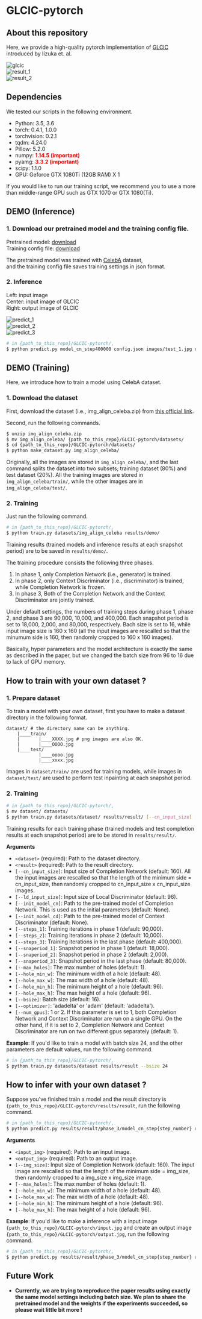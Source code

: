 # GLCIC-pytorch


## About this repository

Here, we provide a high-quality pytorch implementation of [GLCIC](http://hi.cs.waseda.ac.jp/~iizuka/projects/completion/data/completion_sig2017.pdf) introduced by Iizuka et. al.

![glcic](https://i.imgur.com/KY26J85.png)  
![result_1](https://i.imgur.com/SYkn6Uo.png)  
![result_2](https://i.imgur.com/T8GGx1g.jpg)  

## Dependencies

We tested our scripts in the following environment.

* Python: 3.5, 3.6
* torch: 0.4.1, 1.0.0
* torchvision: 0.2.1
* tqdm: 4.24.0
* Pillow: 5.2.0
* numpy: <font color="Red">**1.14.5 (important)**</font>
* pyamg: <font color="Red">**3.3.2 (important)**</font>
* scipy: 1.1.0
* GPU: Geforce GTX 1080Ti (12GB RAM) X 1

If you would like to run our training script, we recommend you to
use a more than middle-range GPU such as GTX 1070 or GTX 1080(Ti).

## DEMO (Inference)

### 1. Download our pretrained model and the training config file.

Pretrained model: [download](https://keiojp0-my.sharepoint.com/:u:/g/personal/snake_istobelieve_keio_jp/ETadvo335qNJvYa-chglWFsBmkVM9xH_c9WkdNkMBpVo2Q?e=H9g60Q)  
Training config file: [download](https://keiojp0-my.sharepoint.com/:u:/g/personal/snake_istobelieve_keio_jp/EWQL72AQjUhNsdsVN-AtAIMBWR_Xx-dBr48gbqpR47mlgQ?e=eCDjcl)

The pretrained model was trained with [CelebA](http://mmlab.ie.cuhk.edu.hk/projects/CelebA.html) dataset,  
and the training config file saves training settings in json format.


### 2. Inference

Left: input image  
Center: input image of GLCIC  
Right: output image of GLCIC  

![predict_1](https://i.imgur.com/U4VAeFc.jpg)  
![predict_2](https://i.imgur.com/B4T8Z3Y.jpg)  
![predict_3](https://i.imgur.com/1wRQf5m.jpg)  

```bash
# in {path_to_this_repo}/GLCIC-pytorch/,
$ python predict.py model_cn_step400000 config.json images/test_1.jpg out.jpg
```

## DEMO (Training)

Here, we introduce how to train a model using CelebA dataset.

### 1. Download the dataset

First, download the dataset (i.e., img\_align\_celeba.zip) from [this official link](https://drive.google.com/open?id=0B7EVK8r0v71pZjFTYXZWM3FlRnM).

Second, run the following commands.

```bash
$ unzip img_align_celeba.zip
$ mv img_align_celeba/ {path_to_this_repo}/GLCIC-pytorch/datasets/
$ cd {path_to_this_repo}/GLCIC-pytorch/datasets/
$ python make_dataset.py img_align_celeba/
```

Originally, all the images are stored in `img_align_celeba/`,
and the last command splits the dataset into two subsets; training dataset (80%) and test dataset (20%). All the training images are stored in `img_align_celeba/train/`, while
the other images are in `img_align_celeba/test/`.


### 2. Training

Just run the following command.

```bash
# in {path_to_this_repo}/GLCIC-pytorch/,
$ python train.py datasets/img_align_celeba results/demo/
```

Training results (trained models and inference results at each snapshot period) are to be saved in `results/demo/`.

The training procedure consists the following three phases.  
1. In phase 1, only Completion Network (i.e., generator) is trained.
2. In phase 2, only Context Discriminator (i.e., discriminator) is trained, while Completion Network is frozen.
3. In phase 3, Both of the Completion Network and the Context Discriminator are jointly trained.

Under default settings, the numbers of training steps during phase 1, phase 2, and phase 3 are 90,000, 10,000, and 400,000. Each snapshot period is set to 18,000, 2,000, and 80,000, respectively. Bach size is set to 16, while input image size is 160 x 160 (all the input images are rescalled so that the minumum side is 160, then randomly cropped to 160 x 160 images).

Basically, hyper parameters and the model architecture is exactly the same as described in the paper, but we changed the batch size from 96 to 16 due to lack of GPU memory.

## How to train with your own dataset ?

### 1. Prepare dataset

To train a model with your own dataset, first you have to make a dataset
directory in the following format.

```
dataset/ # the directory name can be anything.
    |____train/
    |       |____XXXX.jpg # png images are also OK.
    |       |____OOOO.jpg
    |____test/
            |____oooo.jpg
            |____xxxx.jpg  
```

Images in `dataset/train/` are used for training models, while
images in `dataset/test/` are used to perform test inpainting at each
snapshot period.

### 2. Training

```bash
# in {path_to_this_repo}/GLCIC-pytorch/,
$ mv dataset/ datasets/
$ python train.py datasets/dataset/ results/result/ [--cn_input_size] [--ld_input_size] [--steps_1] [--steps_2] [--steps_3] [--snaperiod_1] [--snaperiod_2] [--snaperiod_3] [--bsize]
```

Training results for each training phase (trained models and test completion results at each snapshot period) are to be stored in `results/result/`.

**Arguments**  
* `<dataset>` (required): Path to the dataset directory.
* `<result>` (required): Path to the result directory.
* `[--cn_input_size]`: Input size of Completion Network (default: 160). All the input images are rescalled so that the length of the minimum side = cn\_input\_size,
then randomly cropped to cn\_input\_size x cn\_input\_size images.
* `[--ld_input_size]`: Input size of Local Discriminator (default: 96).
* `[--init_model_cn]`: Path to the pre-trained model of Completion Network. This is used as the initial parameters (default: None).
* `[--init_model_cd]`: Path to the pre-trained model of Context Discriminator (default: None).
* `[--steps_1]`: Training iterations in phase 1 (default: 90,000).
* `[--steps_2]`: Training iterations in phase 2 (default: 10,000).
* `[--steps_3]`: Training iterations in the last phase (default: 400,000).
* `[--snaperiod_1]`: Snapshot period in phase 1 (default: 18,000).
* `[--snaperiod_2]`: Snapshot period in phase 2 (default: 2,000).
* `[--snaperiod_3]`: Snapshot period in the last phase (default: 80,000).
* `[--max_holes]`: The max number of holes (default: 1).
* `[--hole_min_w]`: The minimum width of a hole (default: 48).
* `[--hole_max_w]`: The max width of a hole (default: 48).
* `[--hole_min_h]`: The minimum height of a hole (default: 96).
* `[--hole_max_h]`: The max height of a hole (default: 96).
* `[--bsize]`: Batch size (default: 16).
* `[--optimizer]`: 'adadelta' or 'adam' (default: 'adadelta').
* `[--num_gpus]`: 1 or 2. If this parameter is set to 1, both Completion Network and
Context Discriminator are run on a single GPU.
On the other hand, if it is set to 2, Completion Network and Context Discriminator
are run on two different gpus separately (default: 1).

**Example**: If you'd like to train a model with batch size 24, and the other parameters are default values, run the following command.

```bash
# in {path_to_this_repo}/GLCIC-pytorch/,
$ python train.py datasets/dataset results/result --bsize 24
```

## How to infer with your own dataset ?

Suppose you've finished train a model and the result directory is `{path_to_this_repo}/GLCIC-pytorch/results/result`, run the following command.

```bash
# in {path_to_this_repo}/GLCIC-pytorch/,
$ python predict.py results/result/phase_3/model_cn_step{step_number} results/result/config.json <input_img> <output_img> [--max_holes] [--img_size] [--hole_min_w] [--hole_max_w] [--hole_min_h] [--hole_max_h]
```

**Arguments**  
* `<input_img>` (required): Path to an input image.
* `<output_img>` (required): Path to an output image.
* `[--img_size]`: Input size of Completion Network (default: 160). The input image are rescalled so that the length of the minimum side = img\_size,
then randomly cropped to a img\_size x img\_size image.
* `[--max_holes]`: The max number of holes (default: 1).
* `[--hole_min_w]`: The minimum width of a hole (default: 48).
* `[--hole_max_w]`: The max width of a hole (default: 48).
* `[--hole_min_h]`: The minimum height of a hole (default: 96).
* `[--hole_max_h]`: The max height of a hole (default: 96).

**Example**: If you'd like to make a inference with a input image `{path_to_this_repo}/GLCIC-pytorch/input.jpg` and create an output image `{path_to_this_repo}/GLCIC-pytorch/output.jpg`, run the following command.

```bash
# in {path_to_this_repo}/GLCIC-pytorch/,
$ python predict.py results/result/phase_3/model_cn_step{step_number} results/result/config.json input.jpg output.jpg
```

## Future Work

* **Currently, we are trying to reproduce the paper results using exactly the same model settings including batch size.
We plan to share the pretrained model and the weights if the experiments succeeded, so please wait little bit more !**
